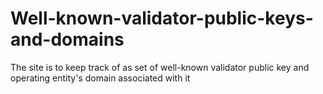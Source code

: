 # Well-known-validator-public-keys-and-domains
The site is to keep track of as set of well-known validator public key and operating entity's domain associated with it

